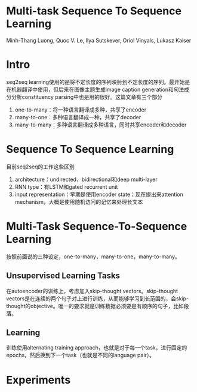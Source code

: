 # Multi-task Sequence To Sequence Learning

Minh-Thang Luong, Quoc V. Le, Ilya Sutskever, Oriol Vinyals, Lukasz Kaiser

# Intro

seq2seq learning使用的是将不定长度的序列映射到不定长度的序列。最开始是在机器翻译中使用，但后来在图像主题生成image caption generation和句法成分分析constituency parsing中也是用的很好。这篇文章有三个部分

1. one-to-many：将一种语言翻译成多种，共享了encoder
2. many-to-one：多种语言翻译成一种，共享了decoder
3. many-to-many：多种语言翻译成多种语言，同时共享encoder和decoder

# Sequence To Sequence Learning

目前seq2seq的工作这些区别

1. architecture：undirected，bidirectional和deep multi-layer
2. RNN type：有LSTM和gated recurrent unit
3. input representation：早期是使用encoder state；现在提出来attention mechanism，大概是使用随机访问的记忆来处理长文本

# Multi-Task Sequence-To-Sequence Learning

按照前面说的三种设定，one-to-many，many-to-one，many-to-many。

## Unsupervised Learning Tasks

在autoencoder的训练上，考虑加入skip-thought vectors。skip-thought vectors是在连续的两个句子对上进行训练，从而能够学习到长范围的，会skip-thought的objective。唯一的要求就是训练数据必须要是有顺序的句子，比如段落。

## Learning

训练使用alternating training approach，也就是对于每一个task，进行固定的epochs，然后换到下一个task（也就是不同的language pair）。

# Experiments

